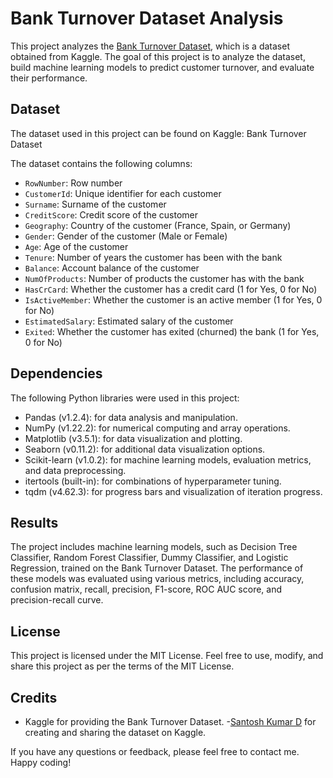 # Bank Turnover Dataset Analysis

This project analyzes the [Bank Turnover Dataset](https://www.kaggle.com/santoshd3/bank-customers), which is a dataset obtained from Kaggle. The goal of this project is to analyze the dataset, build machine learning models to predict customer turnover, and evaluate their performance.

## Dataset
The dataset used in this project can be found on Kaggle: Bank Turnover Dataset

The dataset contains the following columns:

- <code>RowNumber</code>: Row number
- <code>CustomerId</code>: Unique identifier for each customer
- <code>Surname</code>: Surname of the customer
- <code>CreditScore</code>: Credit score of the customer
- <code>Geography</code>: Country of the customer (France, Spain, or Germany)
- <code>Gender</code>: Gender of the customer (Male or Female)
- <code>Age</code>: Age of the customer
- <code>Tenure</code>: Number of years the customer has been with the bank
- <code>Balance</code>: Account balance of the customer
- <code>NumOfProducts</code>: Number of products the customer has with the bank
- <code>HasCrCard</code>: Whether the customer has a credit card (1 for Yes, 0 for No)
- <code>IsActiveMember</code>: Whether the customer is an active member (1 for Yes, 0 for No)
- <code>EstimatedSalary</code>: Estimated salary of the customer
- <code>Exited</code>: Whether the customer has exited (churned) the bank (1 for Yes, 0 for No)

## Dependencies
The following Python libraries were used in this project:

- Pandas (v1.2.4): for data analysis and manipulation.
- NumPy (v1.22.2): for numerical computing and array operations.
- Matplotlib (v3.5.1): for data visualization and plotting.
- Seaborn (v0.11.2): for additional data visualization options.
- Scikit-learn (v1.0.2): for machine learning models, evaluation metrics, and data preprocessing.
- itertools (built-in): for combinations of hyperparameter tuning.
- tqdm (v4.62.3): for progress bars and visualization of iteration progress.

## Results
The project includes machine learning models, such as Decision Tree Classifier, Random Forest Classifier, Dummy Classifier, and Logistic Regression, trained on the Bank Turnover Dataset. The performance of these models was evaluated using various metrics, including accuracy, confusion matrix, recall, precision, F1-score, ROC AUC score, and precision-recall curve.

## License
This project is licensed under the MIT License. Feel free to use, modify, and share this project as per the terms of the MIT License.

## Credits
- Kaggle for providing the Bank Turnover Dataset.
 -[Santosh Kumar D](https://www.kaggle.com/santoshd3) for creating and sharing the dataset on Kaggle.
 
If you have any questions or feedback, please feel free to contact me. Happy coding!
